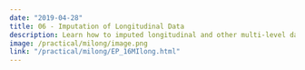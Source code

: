 ```yaml
---
date: "2019-04-28"
title: 06 - Imputation of Longitudinal Data
description: Learn how to imputed longitudinal and other multi-level data.
image: /practical/milong/image.png
link: "/practical/milong/EP_16MIlong.html"
---
```

